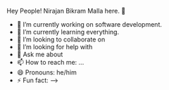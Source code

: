 Hey People! Nirajan Bikram Malla here. 👋


- 🔭 I’m currently working on software development.
- 🌱 I’m currently learning everything.
- 👯 I’m looking to collaborate on 
- 🤔 I’m looking for help with 
- 💬 Ask me about 
- 📫 How to reach me: ...
- 😄 Pronouns: he/him
- ⚡ Fun fact: 
--> 
